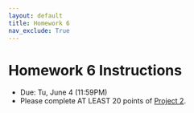 ```yaml
---
layout: default
title: Homework 6
nav_exclude: True
---
```


# Homework 6 Instructions
* Due: Tu, June 4 (11:59PM)
* Please complete AT LEAST 20 points of <a href="course-files/projects/project_02/README">Project 2</a>.
